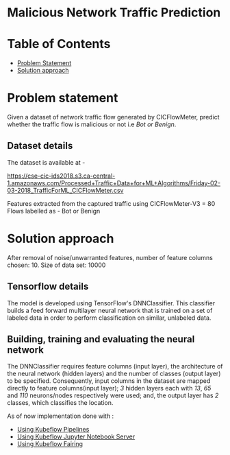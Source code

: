 # Malicious Network Traffic Prediction
# Table of Contents
- [Problem Statement](#problem-statement)
- [Solution approach](#solution-approach)

# Problem statement

Given a dataset of network traffic flow generated by  CICFlowMeter, predict whether the traffic flow is malicious or not i.e *Bot or Benign*.

## Dataset details

The dataset is available at -

https://cse-cic-ids2018.s3.ca-central-1.amazonaws.com/Processed+Traffic+Data+for+ML+Algorithms/Friday-02-03-2018_TrafficForML_CICFlowMeter.csv

Features extracted from the captured traffic using CICFlowMeter-V3 = 80
Flows labelled as - Bot or Benign

# Solution approach

After removal of noise/unwarranted features, number of feature columns chosen:  10.
Size of data set: 10000

## Tensorflow details

The model is developed using TensorFlow's DNNClassifier. This classifier builds a feed forward multilayer neural network that is trained on a set of labeled data in order to perform classification on similar, unlabeled data.

## Building, training and evaluating the neural network

The DNNClassifier requires feature columns (input layer), the architecture of the neural network (hidden layers) and the number of classes (output layer) to be specified. Consequently, input columns in the dataset are mapped directly to feature columns(input layer); _3_ hidden layers each with _13_, _65_ and _110_ neurons/nodes respectively were used; and, the output layer has _2_ classes, which classifies the location.



As of now implementation done with :
  - [Using Kubeflow Pipelines](./pipelines)
  - [Using Kubeflow Jupyter Notebook Server](./notebook)
  - [Using Kubeflow Fairing](./fairing)

